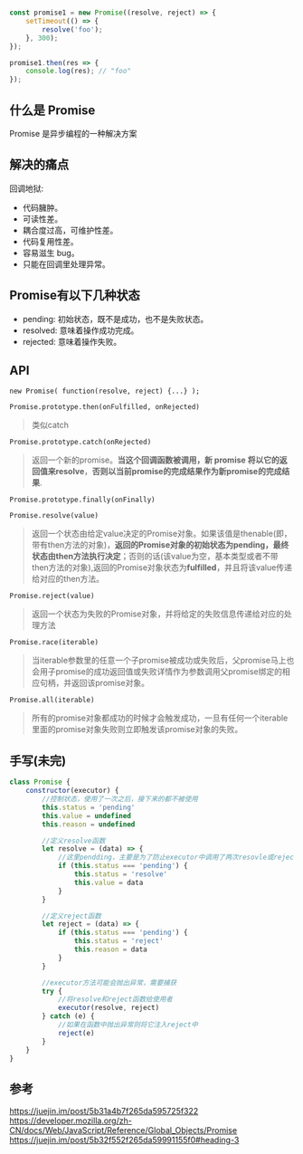 #

```js
const promise1 = new Promise((resolve, reject) => {
    setTimeout(() => {
        resolve('foo');
    }, 300);
});

promise1.then(res => {
    console.log(res); // "foo"
});
```

## 什么是 Promise

Promise 是异步编程的一种解决方案

## 解决的痛点

回调地狱:

- 代码臃肿。
- 可读性差。
- 耦合度过高，可维护性差。
- 代码复用性差。
- 容易滋生 bug。
- 只能在回调里处理异常。

## Promise有以下几种状态

- pending: 初始状态，既不是成功，也不是失败状态。
- resolved: 意味着操作成功完成。
- rejected: 意味着操作失败。

## API

`new Promise( function(resolve, reject) {...} );`

`Promise.prototype.then(onFulfilled, onRejected)`
>类似catch

`Promise.prototype.catch(onRejected)`
>返回一个新的promise。**当这个回调函数被调用，新 promise 将以它的返回值来resolve**，**否则以当前promise的完成结果作为新promise的完成结果**.

`Promise.prototype.finally(onFinally)`

`Promise.resolve(value)`
>返回一个状态由给定value决定的Promise对象。如果该值是thenable(即，带有then方法的对象)，**返回的Promise对象的初始状态为pending，最终状态由then方法执行决定**；否则的话(该value为空，基本类型或者不带then方法的对象),返回的Promise对象状态为**fulfilled**，并且将该value传递给对应的then方法。

`Promise.reject(value)`
>返回一个状态为失败的Promise对象，并将给定的失败信息传递给对应的处理方法

`Promise.race(iterable)`
>当iterable参数里的任意一个子promise被成功或失败后，父promise马上也会用子promise的成功返回值或失败详情作为参数调用父promise绑定的相应句柄，并返回该promise对象。

`Promise.all(iterable)`
>所有的promise对象都成功的时候才会触发成功，一旦有任何一个iterable里面的promise对象失败则立即触发该promise对象的失败。

## 手写(未完)

```js
class Promise {
    constructor(executor) {
        //控制状态，使用了一次之后，接下来的都不被使用
        this.status = 'pending'
        this.value = undefined
        this.reason = undefined

        //定义resolve函数
        let resolve = (data) => {
            //这里pendding，主要是为了防止executor中调用了两次resovle或reject方法，而我们只调用一次
            if (this.status === 'pending') {
                this.status = 'resolve'
                this.value = data
            }
        }

        //定义reject函数
        let reject = (data) => {
            if (this.status === 'pending') {
                this.status = 'reject'
                this.reason = data
            }
        }

        //executor方法可能会抛出异常，需要捕获
        try {
            //将resolve和reject函数给使用者
            executor(resolve, reject)
        } catch (e) {
            //如果在函数中抛出异常则将它注入reject中
            reject(e)
        }
    }
}
```

## 参考

<https://juejin.im/post/5b31a4b7f265da595725f322>
<https://developer.mozilla.org/zh-CN/docs/Web/JavaScript/Reference/Global_Objects/Promise>
<https://juejin.im/post/5b32f552f265da59991155f0#heading-3>